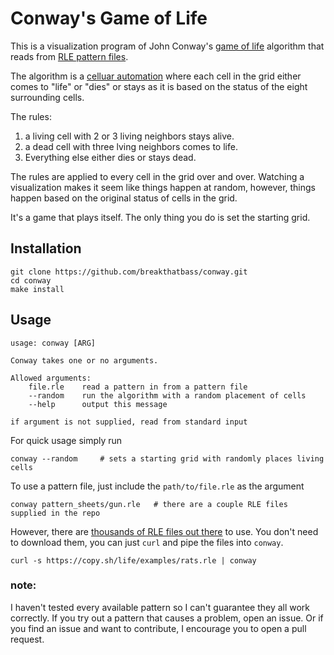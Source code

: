 # Conway's Game of Life
This is a visualization program of John Conway's [game of life](https://en.wikipedia.org/wiki/Conway%27s_Game_of_Life) algorithm that reads from [RLE pattern files](https://www.conwaylife.com/wiki/Run_Length_Encoded).

The algorithm is a [celluar automation](https://en.wikipedia.org/wiki/Cellular_automaton) where each cell in the grid either comes to "life" or "dies" or stays as it is based on the status of the eight surrounding cells. 

The rules:  
1. a living cell with 2 or 3 living neighbors stays alive.
2. a dead cell with three lving neighbors comes to life.
3. Everything else either dies or stays dead.

The rules are applied to every cell in the grid over and over. Watching a visualization makes it seem like things happen at random, however, things happen based on the original status of cells in the grid.  

It's a game that plays itself. The only thing you do is set the starting grid.



## Installation
```
git clone https://github.com/breakthatbass/conway.git
cd conway
make install
```


## Usage

```
usage: conway [ARG]

Conway takes one or no arguments.

Allowed arguments:
	file.rle	read a pattern in from a pattern file
	--random	run the algorithm with a random placement of cells
	--help	    output this message

if argument is not supplied, read from standard input

```

For quick usage simply run  
```
conway --random     # sets a starting grid with randomly places living cells
```
To use a pattern file, just include the `path/to/file.rle` as the argument
```
conway pattern_sheets/gun.rle   # there are a couple RLE files supplied in the repo
```
However, there are [thousands of RLE files out there](https://copy.sh/life/examples/) to use. You don't need to download them, you can just `curl` and pipe the files into `conway`. 
```
curl -s https://copy.sh/life/examples/rats.rle | conway
```
### note:
I haven't tested every available pattern so I can't guarantee they all work correctly. If you try out a pattern that causes a problem, open an issue. Or if you find an issue and want to contribute, I encourage you to open a pull request.